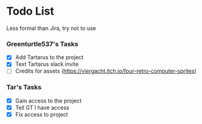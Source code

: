# Todo List
Less formal than Jira, try not to use

### Greenturtle537's Tasks
- [x] Add Tartarus to the project
- [x] Text Tartarus slack invite
- [ ] Credits for assets (https://viergacht.itch.io/four-retro-computer-sprites)

### Tar's Tasks
- [x] Gain access to the project
- [x] Tell GT I have access
- [x] Fix access to project
